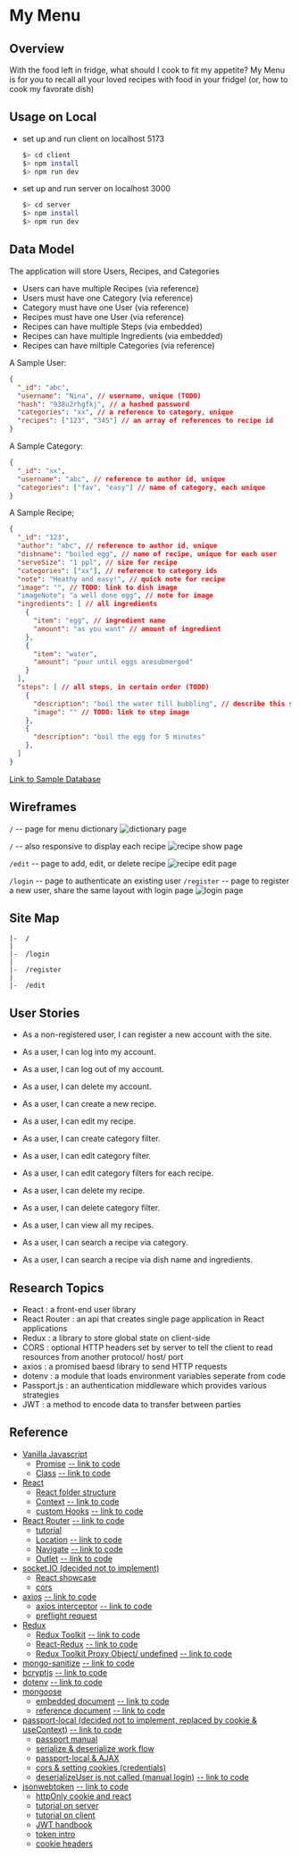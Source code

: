 # My Menu
## Overview
With the food left in fridge, what should I cook to fit my appetite?
My Menu is for you to recall all your loved recipes with food in your fridge! (or, how to cook my favorate dish)

## Usage on Local
- set up and run client on localhost 5173
  ```sh
  $> cd client
  $> npm install
  $> npm run dev
  ```

- set up and run server on localhost 3000
  ```sh
  $> cd server
  $> npm install
  $> npm run dev
  ```

## Data Model
The application will store Users, Recipes, and Categories
- Users can have multiple Recipes (via reference)
- Users must have one Category (via reference)
- Category must have one User (via reference)
- Recipes must have one User (via reference)
- Recipes can have multiple Steps (via embedded)
- Recipes can have multiple Ingredients (via embedded)
- Recipes can have miltiple Categories (via reference)

A Sample User: 
```json
{
  "_id": "abc",
  "username": "Nina", // username, unique (TODO)
  "hash": "938u2rhgfkj", // a hashed password
  "categories": "xx", // a reference to category, unique
  "recipes": ["123", "345"] // an array of references to recipe id
}
```
A Sample Category:
```json
{
  "_id": "xx",
  "username": "abc", // reference to author id, unique
  "categories": ["fav", "easy"] // name of category, each unique
}
```
A Sample Recipe;
```json
{
  "_id": "123",
  "author": "abc", // reference to author id, unique
  "dishname": "boiled egg", // name of recipe, unique for each user
  "serveSize": "1 ppl", // size for recipe
  "categories": ["xx"], // reference to category ids
  "note": "Heathy and easy!", // quick note for recipe
  "image": "", // TODO: link to dish image
  "imageNote": "a well done egg", // note for image
  "ingredients": [ // all ingredients
    {
      "item": "egg", // ingredient name
      "amount": "as you want" // amount of ingredient
    },
    {
      "item": "water",
      "amount": "pour until eggs aresubmerged"
    }
  ],
  "steps": [ // all steps, in certain order (TODO)
    {
      "description": "boil the water till bubbling", // describe this step
      "image": "" // TODO: link to step image
    },
    {
      "description": "boil the egg for 5 minutes"
    },
  ]
}
```

[Link to Sample Database](./documentation/sampledb.mjs)

## Wireframes

`/` -- page for menu dictionary
![dictionary page](./documentation/dictionary-page.png)

`/` -- also responsive to display each recipe
![recipe show page](./documentation/display-page.png)

`/edit` -- page to add, edit, or delete recipe
![recipe edit page](./documentation/edit-page.png)

`/login` -- page to authenticate an existing user
`/register` -- page to register a new user, share the same layout with login page
![login page](./documentation/login-page.png)

## Site Map
```
|-  /
|
|-  /login
|
|-  /register
|
|-  /edit
```

## User Stories
- As a non-registered user, I can register a new account with the site.
- As a user, I can log into my account.
- As a user, I can log out of my account.
- As a user, I can delete my account.

- As a user, I can create a new recipe.
- As a user, I can edit my recipe.
- As a user, I can create category filter.
- As a user, I can edit category filter.
- As a user, I can edit category filters for each recipe.
- As a user, I can delete my recipe.
- As a user, I can delete category filter.

- As a user, I can view all my recipes.
- As a user, I can search a recipe via category.
- As a user, I can search a recipe via dish name and ingredients.

## Research Topics
- React : a front-end user library
- React Router : an api that creates single page application in React applications
- Redux : a library to store global state on client-side
- CORS : optional HTTP headers set by server to tell the client to read resources from another protocol/ host/ port
- axios : a promised baesd library to send HTTP requests
- dotenv : a module that loads environment variables seperate from code
- Passport.js : an authentication middleware which provides various strategies
- JWT : a method to encode data to transfer between parties

## Reference
- [Vanilla Javascript](https://developer.mozilla.org/en-US/docs/Web/JavaScript)
    - [Promise](https://developer.mozilla.org/en-US/docs/Web/JavaScript/Reference/Global_Objects/Promise) [-- link to code](./server/src/utils/findRecipes.mjs)
    - [Class](https://developer.mozilla.org/en-US/docs/Web/JavaScript/Reference/Classes) [-- link to code](./client/src/common/utils/readKaomojis.jsx)
- [React](https://react.dev/reference/react)
    - [React folder structure](https://legacy.reactjs.org/docs/faq-structure.html)
    - [Context](https://react.dev/learn/passing-data-deeply-with-context) [-- link to code](./client/src/common/context/authProvider.jsx)
    - [custom Hooks](https://react.dev/learn/reusing-logic-with-custom-hooks) [-- link to code](./client/src/common/hooks/)
- [React Router](https://reactrouter.com/en/main/start/overview) [-- link to code](./client/src/app/appRoutes.jsx)
    - [tutorial](https://www.youtube.com/watch?v=Ul3y1LXxzdU&t=634s)
    - [Location](https://v5.reactrouter.com/web/api/location) [-- link to code](./client/src/components/protectedRoutes.jsx)
    - [Navigate](https://reactrouter.com/en/main/components/navigate) [-- link to code](./client/src/components/protectedRoutes.jsx)
    - [Outlet](https://reactrouter.com/en/main/components/outlet) [-- link to code](./client/src/components/protectedRoutes.jsx)
- [socket.IO (decided not to implement)](https://socket.io/docs)
    - [React showcase](https://socket.io/how-to/use-with-react)
    - [cors](https://socket.io/docs/v4/handling-cors/)
- [axios](https://github.com/axios/axios) [-- link to code](./client/src/common/api/axios.jsx)
    - [axios interceptor](https://stackoverflow.com/questions/52737078/how-can-you-use-axios-interceptors) [-- link to code](./client/src/common/hooks/useAxiosTooken.jsx)
    - [preflight request](https://developer.mozilla.org/en-US/docs/Glossary/Preflight_request)
- [Redux](https://redux.js.org/tutorials/fundamentals/part-1-overview#how-to-read-this-tutorial)
    - [Redux Toolkit](https://redux-toolkit.js.org/api/configureStore) [-- link to code](./client/src/features/)
    - [React-Redux](https://react-redux.js.org/api/provider) [-- link to code](./client/src/components/authentication/login.jsx)
    - [Redux Toolkit Proxy Object/ undefined](https://stackoverflow.com/questions/65764486/why-reducer-function-return-only-proxy-redux-toolkit) [-- link to code](./client/src/features/)
- [mongo-sanitize](https://www.npmjs.com/package/mongo-sanitize) [-- link to code](./server/src/middlewares/sanitizeInput.mjs)
- [bcryptjs](https://www.npmjs.com/package/bcryptjs) [-- link to code](./server/src/authRoutes/authJWT.mjs)
- [dotenv](https://www.npmjs.com/package/dotenv) [-- link to code](./server/src/authRoutes/authJWT.mjs)
- [mongoose](https://mongoosejs.com/docs/guide.html) 
    - [embedded document](https://mongoosejs.com/docs/subdocs.html) [-- link to code](./server/src/databases/recipedb.mjs)
    - [reference document](https://mongoosejs.com/docs/populate.html#population) [-- link to code](./server/src/databases/userdb.mjs)
- [passport-local (decided not to implement, replaced by cookie & useContext)](https://www.passportjs.org/concepts/authentication) [-- link to code](./server/src/authRoutes/authLocal.mjs)
    - [passport manual](https://github.com/jwalton/passport-api-docs#intro)
    - [serialize & deserialize work flow](https://stackoverflow.com/questions/27637609/understanding-passport-serialize-deserialize)
    - [passport-local & AJAX](https://itecnote.com/tecnote/jquery-ajax-call-to-passportjs-login-on-express-nodejs-framework/)
    - [cors & setting cookies (credentials)](https://github.com/jaredhanson/passport/issues/446)
    - [deserializeUser is not called (manual login)](https://stackoverflow.com/questions/57293115/passport-deserializeuser-not-being-called) [-- link to code](./server/src/utils/localPassport.mjs)
- [jsonwebtoken](https://github.com/auth0/node-jsonwebtoken) [-- link to code](./server/src/authRoutes/authJWT.mjs)
    - [httpOnly cookie and react](https://stackoverflow.com/questions/68970499/how-to-get-http-only-cookie-in-react)
    - [tutorial on server](https://www.youtube.com/watch?v=f2EqECiTBL8)
    - [tutorial on client](https://www.youtube.com/watch?v=nI8PYZNFtac)
    - [JWT handbook](https://auth0.com/resources/ebooks/jwt-handbook)
    - [token intro](https://auth0.com/docs/secure/tokens)
    - [cookie headers](https://expressjs.com/en/api.html#res.cookie)